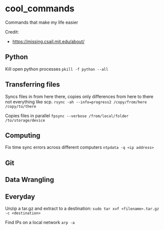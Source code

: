 # cool_commands
Commands that make my life easier

Credit: 
* https://missing.csail.mit.edu/about/

## Python
Kill open python processes
```pkill -f python --all```

## Transferring files
Syncs files in from here there, copies only differences from here to there not everything like scp.
```rsync -ah --info=progress2 /copy/from/here /copy/to/there```

Copies files in parallel 
```fpsync --verbose /from/local/folder /to/storage/device```

## Computing
Fix time sync errors across different computers ```ntpdata -q <ip address>```

## Git

## Data Wrangling

## Everyday
Unzip a tar.gz and extract to a destination: ```sudo tar xvf <filename>.tar.gz -c <destination>```

Find IPs on a local network ```arp -a```

